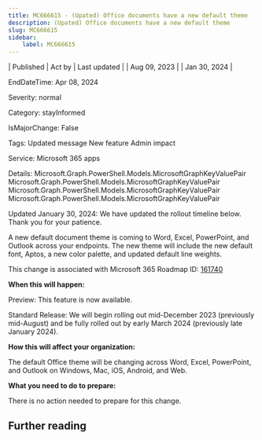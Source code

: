 ```yaml
---
title: MC666615 - (Upated) Office documents have a new default theme
description: (Upated) Office documents have a new default theme
slug: MC666615
sidebar:
    label: MC666615
---
```



| Published | Act by | Last updated |
| Aug 09, 2023 |  | Jan 30, 2024 |

EndDateTime: Apr 08, 2024

Severity: normal

Category: stayInformed

IsMajorChange: False

Tags: Updated message New feature Admin impact

Service: Microsoft 365 apps

Details: Microsoft.Graph.PowerShell.Models.MicrosoftGraphKeyValuePair Microsoft.Graph.PowerShell.Models.MicrosoftGraphKeyValuePair Microsoft.Graph.PowerShell.Models.MicrosoftGraphKeyValuePair Microsoft.Graph.PowerShell.Models.MicrosoftGraphKeyValuePair

<p>Updated January 30, 2024: We have updated the rollout timeline below. Thank you for your patience.</p><p>A new default document theme is coming to Word, Excel, PowerPoint, and Outlook across your endpoints. The new theme will include the new default font, Aptos, a new color palette, and updated default line weights.</p><p>This change is associated with Microsoft 365 Roadmap ID: <a href="https://www.microsoft.com/microsoft-365/roadmap?rtc=1%26filters=&amp;searchterms=161740" target="_blank">161740</a></p><p><b>When this will happen:</b></p><p>Preview: This feature is now available.</p><p>Standard Release: We will begin rolling out mid-December 2023 (previously mid-August) and be fully rolled out by early March 2024 (previously late January 2024).</p><p><b>How this will affect your organization:</b></p><p>The default Office theme will be changing across Word, Excel, PowerPoint, and Outlook on Windows, Mac, iOS, Android, and Web.</p><p><b>What you need to do to prepare:</b></p><p>There is no action needed to prepare for this change.</p>

## Further reading
